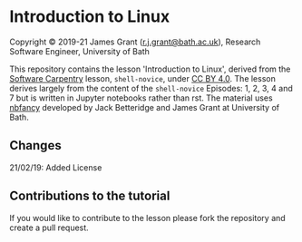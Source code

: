 # Introduction to Linux

Copyright © 2019-21 James Grant (r.j.grant@bath.ac.uk), Research Software Engineer, University of Bath

This repository contains the lesson 'Introduction to Linux', derived from the [Software Carpentry](https://software-carpentry.org/) lesson, `shell-novice`, under [CC BY 4.0](https://creativecommons.org/licenses/by/4.0/).
The lesson derives largely from the content of the `shell-novice` Episodes: 1, 2, 3, 4 and 7 but is written in Jupyter notebooks rather than rst.
The material uses [nbfancy](https://github.com/JDBetteridge/nbfancy) developed by Jack Betteridge and James Grant at University of Bath.

## Changes

21/02/19: Added License 

## Contributions to the tutorial

If you would like to contribute to the lesson please fork the repository and create a pull request.
